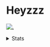 # Heyzzz  

[![.](https://skillicons.dev/icons?i=js,ts,nextjs,nestjs,mongodb)](https://skillicons.dev)  

<details>
<summary>Stats</summary
<!--START_SECTION:waka-->

```txt
TypeScript    19 hrs 9 mins   █████████████████████▒░░░   85.41 %
JSON          1 hr 56 mins    ██░░░░░░░░░░░░░░░░░░░░░░░   08.62 %
TSConfig      24 mins         ▒░░░░░░░░░░░░░░░░░░░░░░░░   01.82 %
Rust          21 mins         ▒░░░░░░░░░░░░░░░░░░░░░░░░   01.60 %
CSS           13 mins         ▒░░░░░░░░░░░░░░░░░░░░░░░░   01.03 %
```

<!--END_SECTION:waka-->
</details>
